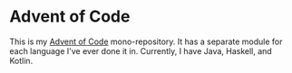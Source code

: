 # Advent of Code

This is my [Advent of Code](https://adventofcode.com/) mono-repository.
It has a separate module for each language I've ever done it in.
Currently, I have Java, Haskell, and Kotlin.
